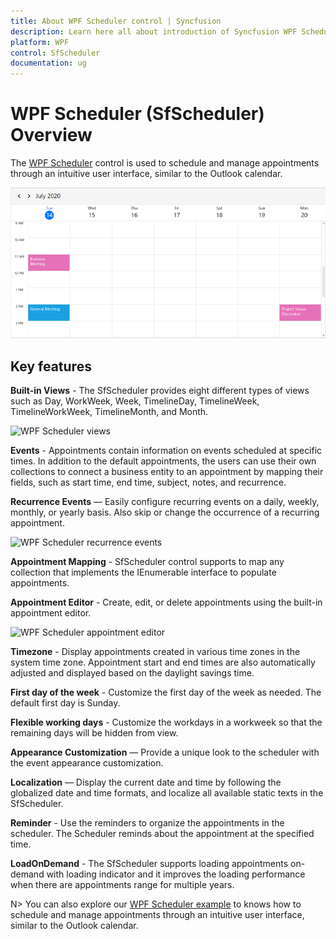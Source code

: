 ```yaml
---
title: About WPF Scheduler control | Syncfusion
description: Learn here all about introduction of Syncfusion WPF Scheduler (SfScheduler) control, its elements and more.
platform: WPF
control: SfScheduler
documentation: ug
---
```


# WPF Scheduler (SfScheduler) Overview

The [WPF Scheduler](https://www.syncfusion.com/wpf-controls/scheduler) control is used to schedule and manage appointments through an intuitive user interface, similar to the Outlook calendar.

![WPF scheduler first day of week](overview_images/wpf-scheduler-first-day-of-week.png)


## Key features

**Built-in Views** - The SfScheduler provides eight different types of views such as Day, WorkWeek, Week, TimelineDay, TimelineWeek, TimelineWorkWeek, TimelineMonth, and Month.

![WPF Scheduler views](overview_images/wpf-scheduler-views.png)

**Events** - Appointments contain information on events scheduled at specific times. In addition to the default appointments, the users can use their own collections to connect a business entity to an appointment by mapping their fields, such as start time, end time, subject, notes, and recurrence.

**Recurrence Events** — Easily configure recurring events on a daily, weekly, monthly, or yearly basis. Also skip or change the occurrence of a recurring appointment.

![WPF Scheduler recurrence events](overview_images/wpf-scheduler-recurrence-events.png)

**Appointment Mapping** - SfScheduler control supports to map any collection that implements the IEnumerable interface to populate appointments.

**Appointment Editor** - Create, edit, or delete appointments using the built-in appointment editor.

![WPF Scheduler appointment editor](overview_images/wpf-scheduler-appointment-editor.png)

**Timezone** - Display appointments created in various time zones in the system time zone. Appointment start and end times are also automatically adjusted and displayed based on the daylight savings time.

**First day of the week** - Customize the first day of the week as needed. The default first day is Sunday.

**Flexible working days** - Customize the workdays in a workweek so that the remaining days will be hidden from view.

**Appearance Customization** — Provide a unique look to the scheduler with the event appearance customization.

**Localization** — Display the current date and time by following the globalized date and time formats, and localize all available static texts in the SfScheduler.

**Reminder** - Use the reminders to organize the appointments in the scheduler. The Scheduler reminds about the appointment at the specified time.

**LoadOnDemand** - The SfScheduler supports loading appointments on-demand with loading indicator and it improves the loading performance when there are appointments range for multiple years.


N> You can also explore our [WPF Scheduler example](https://github.com/syncfusion/wpf-demos) to knows how to schedule and manage appointments through an intuitive user interface, similar to the Outlook calendar.